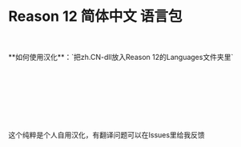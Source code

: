 # Reason 12 简体中文 语言包
</br>
</br>
**如何使用汉化**：`把zh.CN-dll放入Reason 12的Languages文件夹里`
</br>
</br>
</br>
</br>
</br>
</br>
</br>
</br>
</br>
这个纯粹是个人自用汉化，有翻译问题可以在Issues里给我反馈
